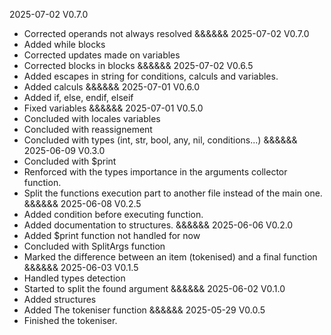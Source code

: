 2025-07-02
V0.7.0
+ Corrected operands not always resolved
&&&&&&
2025-07-02
V0.7.0
+ Added while blocks
+ Corrected updates made on variables
+ Corrected blocks in blocks
&&&&&&
2025-07-02
V0.6.5
+ Added escapes in string for conditions, calculs and variables.
+ Added calculs
&&&&&&
2025-07-01
V0.6.0
+ Added if, else, endif, elseif
+ Fixed variables
&&&&&&
2025-07-01
V0.5.0
+ Concluded with locales variables
+ Concluded with reassignement
+ Concluded with types (int, str, bool, any, nil, conditions...)
&&&&&&
2025-06-09
V0.3.0
+ Concluded with $print
+ Renforced with the types importance in the arguments collector function.
+ Split the functions execution part to another file instead of the main one.
&&&&&&
2025-06-08
V0.2.5
+ Added condition before executing function.
+ Added documentation to structures.
&&&&&&
2025-06-06
V0.2.0
+ Added $print function not handled for now
+ Concluded with SplitArgs function
+ Marked the difference between an item (tokenised) and a final function
&&&&&&
2025-06-03
V0.1.5
+ Handled types detection
+ Started to split the found argument
&&&&&&
2025-06-02
V0.1.0
+ Added structures
+ Added The tokeniser function
&&&&&&
2025-05-29
V0.0.5
+ Finished the tokeniser.